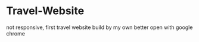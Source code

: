 # Travel-Website

not responsive, first travel website build by my own
better open with google chrome
